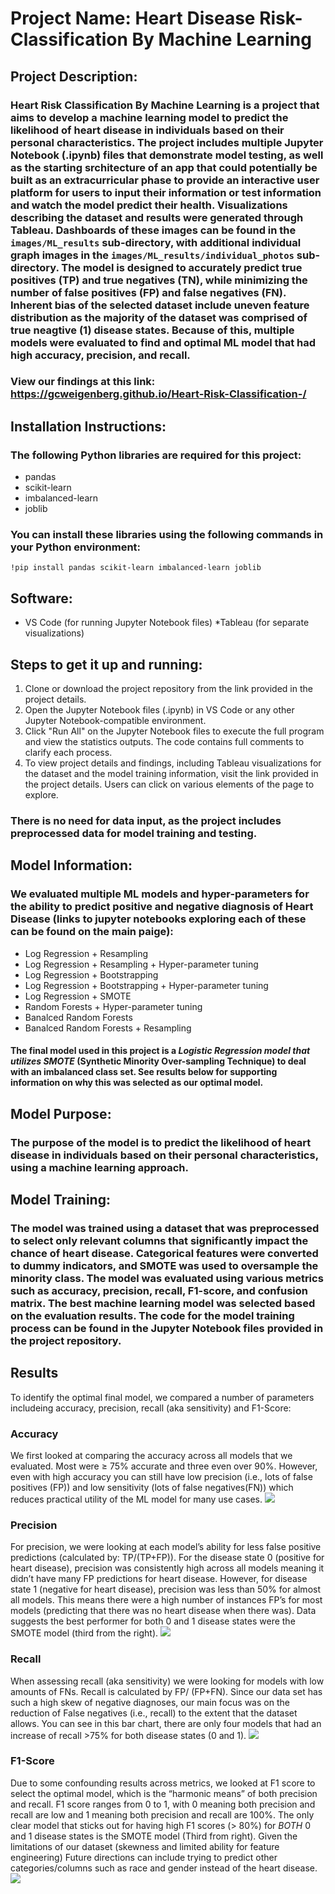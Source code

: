 # Project Name: Heart Disease Risk-Classification By Machine Learning

## Project Description:

### Heart Risk Classification By Machine Learning is a project that aims to develop a machine learning model to predict the likelihood of heart disease in individuals based on their personal characteristics. The project includes multiple Jupyter Notebook (.ipynb) files that demonstrate model testing, as well as the starting srchitecture of an app that could potentially be built as an extracurricular phase to provide an interactive user platform for users to input their information or test information and watch the model predict their health. Visualizations describing the dataset and results were generated through Tableau. Dashboards of these images can be found in the `images/ML_results` sub-directory, with additional individual graph images in the `images/ML_results/individual_photos` sub-directory. The model is designed to accurately predict true positives (TP) and true negatives (TN), while minimizing the number of false positives (FP) and false negatives (FN). Inherent bias of the selected dataset include uneven feature distribution as the majority of the dataset was comprised of true neagtive (1) disease states. Because of this, multiple models were evaluated to find and optimal ML model that had high accuracy, precision, and recall. 

### View our findings at this link: https://gcweigenberg.github.io/Heart-Risk-Classification-/

## Installation Instructions:

### The following Python libraries are required for this project:
* pandas
* scikit-learn
* imbalanced-learn
* joblib

### You can install these libraries using the following commands in your Python environment:

`!pip install pandas scikit-learn imbalanced-learn joblib`

## Software:
* VS Code (for running Jupyter Notebook files)
*Tableau (for separate visualizations)

## Steps to get it up and running:
1. Clone or download the project repository from the link provided in the project details.
2. Open the Jupyter Notebook files (.ipynb) in VS Code or any other Jupyter Notebook-compatible environment.
3. Click "Run All" on the Jupyter Notebook files to execute the full program and view the statistics outputs. The code contains full comments to clarify each process.
4. To view project details and findings, including Tableau visualizations for the dataset and the model training information, visit the link provided in the project details. Users can click on various elements of the page to explore.
### There is no need for data input, as the project includes preprocessed data for model training and testing.

## Model Information:
### We evaluated multiple ML models and hyper-parameters for the ability to predict positive and negative diagnosis of Heart Disease (links to jupyter notebooks exploring each of these can be found on the main paige): 
* Log Regression + Resampling
* Log Regression + Resampling + Hyper-parameter tuning
* Log Regression + Bootstrapping 
* Log Regression + Bootstrapping + Hyper-parameter tuning
* Log Regression + SMOTE
* Random Forests +  Hyper-parameter tuning
* Banalced Random Forests
* Banalced Random Forests + Resampling

#### The final model used in this project is a *Logistic Regression model that utilizes SMOTE* (Synthetic Minority Over-sampling Technique) to deal with an imbalanced class set. See results below for supporting information on why this was selected as our optimal model. 

## Model Purpose:

### The purpose of the model is to predict the likelihood of heart disease in individuals based on their personal characteristics, using a machine learning approach.

## Model Training:

### The model was trained using a dataset that was preprocessed to select only relevant columns that significantly impact the chance of heart disease. Categorical features were converted to dummy indicators, and SMOTE was used to oversample the minority class. The model was evaluated using various metrics such as accuracy, precision, recall, F1-score, and confusion matrix. The best machine learning model was selected based on the evaluation results. The code for the model training process can be found in the Jupyter Notebook files provided in the project repository.

## Results 
To identify the optimal final model, we compared a number of parameters includeing accuracy, precision, recall (aka sensitivity) and F1-Score:

### Accuracy 
We first looked at comparing the accuracy across all models that we evaluated. Most were ≥ 75% accurate and three even over 90%. However, even with high accuracy you can still have low precision (i.e., lots of false positives (FP)) and low sensitivity (lots of false negatives(FN)) which reduces practical utility of the ML model for many use cases. 
![](https://github.com/GCweigenberg/Heart-Risk-Classification-/blob/main/images/ML_resutls/individual_photos/Accuracy%20across%20Models.png)

### Precision
For precision, we were looking at each model’s ability for less false positive predictions (calculated by: TP/(TP+FP)). For the disease state 0 (positive for heart disease), precision was consistently high across all models meaning it didn’t have many FP predictions for heart disease. However, for disease state 1 (negative for heart disease), precision was less than 50% for almost all models. This means there were a high number of instances FP’s for most models (predicting that there was no heart disease when there was). Data suggests the best performer for both 0 and 1 disease states were the SMOTE model (third from the right).
![](https://github.com/GCweigenberg/Heart-Risk-Classification-/blob/main/images/ML_resutls/individual_photos/Precision.png)

### Recall
When assessing recall (aka sensitivity) we were looking for models with low amounts of FNs. Recall is calculated by FP/ (FP+FN). Since our data set has such a high skew of negative diagnoses, our main focus was on the reduction of False negatives (i.e., recall) to the extent that the dataset allows. You can see in this bar chart, there are only four models that had an increase of recall >75% for both disease states (0 and 1). 
![](https://github.com/GCweigenberg/Heart-Risk-Classification-/blob/main/images/ML_resutls/individual_photos/Recall.png)

### F1-Score
Due to some confounding results across metrics, we looked at F1 score to select the optimal model, which is the “harmonic means” of both precision and recall. F1 score ranges from 0 to 1, with 0 meaning both precision and recall are low and 1 meaning both precision and recall are 100%. The only clear model that sticks out for having high F1 scores (> 80%) for *BOTH* 0 and 1 disease states is the SMOTE model (Third from right). 
Given the limitations of our dataset (skewness and limited ability for feature engineering) Future directions can include trying to predict other categories/columns such as race and gender instead of the heart disease.  
![](https://github.com/GCweigenberg/Heart-Risk-Classification-/blob/main/images/ML_resutls/individual_photos/F1%20scores.png)
